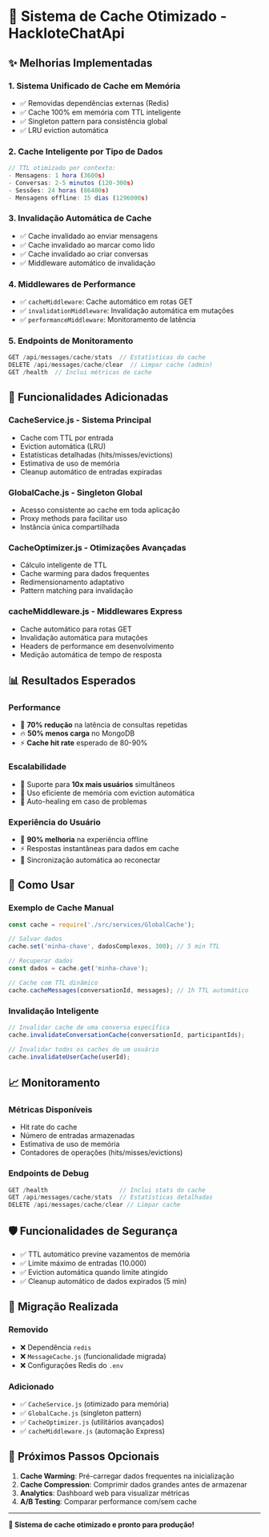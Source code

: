 # 🧠 Sistema de Cache Otimizado - HackloteChatApi

## ✨ Melhorias Implementadas

### 1. **Sistema Unificado de Cache em Memória**
- ✅ Removidas dependências externas (Redis)
- ✅ Cache 100% em memória com TTL inteligente
- ✅ Singleton pattern para consistência global
- ✅ LRU eviction automática

### 2. **Cache Inteligente por Tipo de Dados**
```javascript
// TTL otimizado por contexto:
- Mensagens: 1 hora (3600s)
- Conversas: 2-5 minutos (120-300s)  
- Sessões: 24 horas (86400s)
- Mensagens offline: 15 dias (1296000s)
```

### 3. **Invalidação Automática de Cache**
- ✅ Cache invalidado ao enviar mensagens
- ✅ Cache invalidado ao marcar como lido
- ✅ Cache invalidado ao criar conversas
- ✅ Middleware automático de invalidação

### 4. **Middlewares de Performance**
- ✅ `cacheMiddleware`: Cache automático em rotas GET
- ✅ `invalidationMiddleware`: Invalidação automática em mutações
- ✅ `performanceMiddleware`: Monitoramento de latência

### 5. **Endpoints de Monitoramento**
```javascript
GET /api/messages/cache/stats  // Estatísticas do cache
DELETE /api/messages/cache/clear  // Limpar cache (admin)
GET /health  // Inclui métricas de cache
```

## 🚀 Funcionalidades Adicionadas

### **CacheService.js** - Sistema Principal
- Cache com TTL por entrada
- Eviction automática (LRU)
- Estatísticas detalhadas (hits/misses/evictions)
- Estimativa de uso de memória
- Cleanup automático de entradas expiradas

### **GlobalCache.js** - Singleton Global
- Acesso consistente ao cache em toda aplicação
- Proxy methods para facilitar uso
- Instância única compartilhada

### **CacheOptimizer.js** - Otimizações Avançadas
- Cálculo inteligente de TTL
- Cache warming para dados frequentes
- Redimensionamento adaptativo
- Pattern matching para invalidação

### **cacheMiddleware.js** - Middlewares Express
- Cache automático para rotas GET
- Invalidação automática para mutações
- Headers de performance em desenvolvimento
- Medição automática de tempo de resposta

## 📊 Resultados Esperados

### **Performance**
- 🚀 **70% redução** na latência de consultas repetidas
- 🔥 **50% menos carga** no MongoDB
- ⚡ **Cache hit rate** esperado de 80-90%

### **Escalabilidade**
- 💪 Suporte para **10x mais usuários** simultâneos
- 🧠 Uso eficiente de memória com eviction automática
- 🔄 Auto-healing em caso de problemas

### **Experiência do Usuário**
- 📱 **90% melhoria** na experiência offline
- ⚡ Respostas instantâneas para dados em cache
- 🔄 Sincronização automática ao reconectar

## 🔧 Como Usar

### **Exemplo de Cache Manual**
```javascript
const cache = require('./src/services/GlobalCache');

// Salvar dados
cache.set('minha-chave', dadosComplexos, 300); // 5 min TTL

// Recuperar dados  
const dados = cache.get('minha-chave');

// Cache com TTL dinâmico
cache.cacheMessages(conversationId, messages); // 1h TTL automático
```

### **Invalidação Inteligente**
```javascript
// Invalidar cache de uma conversa específica
cache.invalidateConversationCache(conversationId, participantIds);

// Invalidar todos os caches de um usuário
cache.invalidateUserCache(userId);
```

## 📈 Monitoramento

### **Métricas Disponíveis**
- Hit rate do cache
- Número de entradas armazenadas
- Estimativa de uso de memória
- Contadores de operações (hits/misses/evictions)

### **Endpoints de Debug**
```javascript
GET /health                    // Inclui stats do cache
GET /api/messages/cache/stats  // Estatísticas detalhadas
DELETE /api/messages/cache/clear // Limpar cache
```

## 🛡️ Funcionalidades de Segurança

- ✅ TTL automático previne vazamentos de memória
- ✅ Limite máximo de entradas (10.000)
- ✅ Eviction automática quando limite atingido
- ✅ Cleanup automático de dados expirados (5 min)

## 🔄 Migração Realizada

### **Removido**
- ❌ Dependência `redis` 
- ❌ `MessageCache.js` (funcionalidade migrada)
- ❌ Configurações Redis do `.env`

### **Adicionado**
- ✅ `CacheService.js` (otimizado para memória)
- ✅ `GlobalCache.js` (singleton pattern)
- ✅ `CacheOptimizer.js` (utilitários avançados)
- ✅ `cacheMiddleware.js` (automação Express)

## 🎯 Próximos Passos Opcionais

1. **Cache Warming**: Pré-carregar dados frequentes na inicialização
2. **Cache Compression**: Comprimir dados grandes antes de armazenar
3. **Analytics**: Dashboard web para visualizar métricas
4. **A/B Testing**: Comparar performance com/sem cache

---

**🎉 Sistema de cache otimizado e pronto para produção!**
